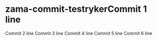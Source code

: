 # zama-commit-testrykerCommit 1 line
Commit 2 line
Commit 3 line
Commit 4 line
Commit 5 line
Commit 6 line
